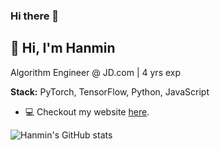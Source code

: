 ### Hi there 👋

<!--
**xingyaoww/xingyaoww** is a ✨ _special_ ✨ repository because its `README.md` (this file) appears on your GitHub profile.

Here are some ideas to get you started:

- 🔭 I’m currently working on ...
- 🌱 I’m currently learning ...
- 👯 I’m looking to collaborate on ...
- 🤔 I’m looking for help with ...
- 💬 Ask me about ...
- 📫 How to reach me: ...
- 😄 Pronouns: ...
- ⚡ Fun fact: ...
-->

## 👋 Hi, I'm Hanmin  
Algorithm Engineer @ JD.com | 4 yrs exp  

**Stack:** PyTorch, TensorFlow, Python, JavaScript 

- 💻 Checkout my website [here](https://www.illusionjourney.com/).
 
![Hanmin's GitHub stats](https://github-readme-stats.vercel.app/api?username=Miraclemin&show_icons=true)
